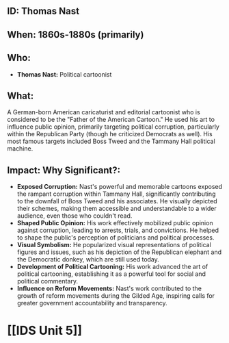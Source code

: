 ## ID: Thomas Nast

## When: 1860s-1880s (primarily)

## Who: 
* **Thomas Nast:** Political cartoonist

## What: 
A German-born American caricaturist and editorial cartoonist who is considered to be the "Father of the American Cartoon."  He used his art to influence public opinion, primarily targeting political corruption, particularly within the Republican Party (though he criticized Democrats as well).  His most famous targets included Boss Tweed and the Tammany Hall political machine.

## Impact: Why Significant?:

* **Exposed Corruption:** Nast's powerful and memorable cartoons exposed the rampant corruption within Tammany Hall, significantly contributing to the downfall of Boss Tweed and his associates.  He visually depicted their schemes, making them accessible and understandable to a wider audience, even those who couldn't read.
* **Shaped Public Opinion:**  His work effectively mobilized public opinion against corruption, leading to arrests, trials, and convictions. He helped to shape the public's perception of politicians and political processes.
* **Visual Symbolism:** He popularized visual representations of political figures and issues, such as his depiction of the Republican elephant and the Democratic donkey, which are still used today.
* **Development of Political Cartooning:** His work advanced the art of political cartooning, establishing it as a powerful tool for social and political commentary.
* **Influence on Reform Movements:**  Nast's work contributed to the growth of reform movements during the Gilded Age, inspiring calls for greater government accountability and transparency.

# [[IDS Unit 5]]
